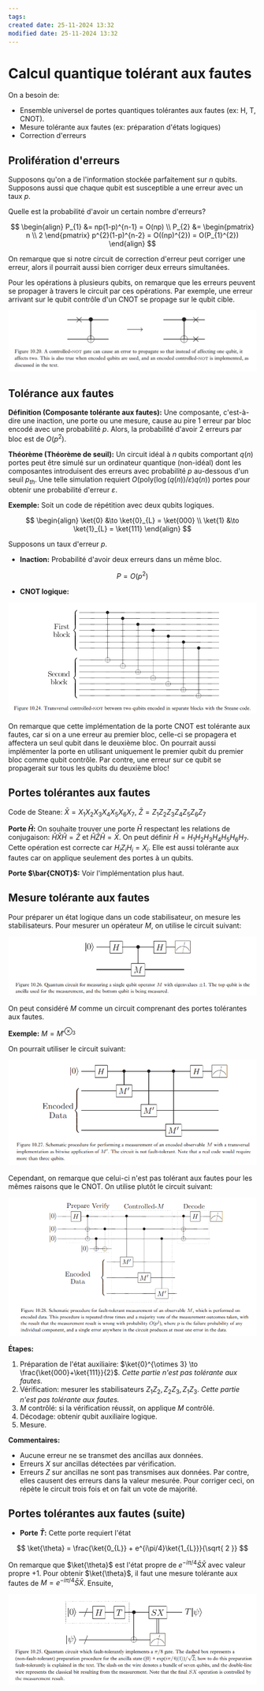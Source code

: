 ```yaml
---
tags: 
created date: 25-11-2024 13:32
modified date: 25-11-2024 13:32
---
```

# Calcul quantique tolérant aux fautes

On a besoin de:

- Ensemble universel de portes quantiques tolérantes aux fautes (ex: H, T, CNOT).
- Mesure tolérante aux fautes (ex: préparation d'états logiques)
- Correction d'erreurs

## Prolifération d'erreurs

Supposons qu'on a de l'information stockée parfaitement sur $n$ qubits. Supposons aussi que chaque qubit est susceptible a une erreur avec un taux $p$. 

Quelle est la probabilité d'avoir un certain nombre d'erreurs?

$$
\begin{align}
P_{1} &= np(1-p)^{n-1} = O(np) \\
P_{2} &= \begin{pmatrix}
n \\
2
\end{pmatrix} p^{2}(1-p)^{n-2} = O((np)^{2}) = O(P_{1}^{2})
\end{align}
$$

On remarque que si notre circuit de correction d'erreur peut corriger une erreur, alors il pourrait aussi bien corriger deux erreurs simultanées.

Pour les opérations à plusieurs qubits, on remarque que les erreurs peuvent se propager à travers le circuit par ces opérations. Par exemple, une erreur arrivant sur le qubit contrôle d'un CNOT se propage sur le qubit cible.

![|400](Attachements/11a-1.png)

## Tolérance aux fautes

**Définition (Composante tolérante aux fautes):**  Une composante, c'est-à-dire une inaction, une porte ou une mesure, cause au pire 1 erreur par bloc encodé avec une probabilité $p$. Alors, la probabilité d'avoir 2 erreurs par bloc est de $O(p^{2})$.

**Théorème (Théorème de seuil):** Un circuit idéal à $n$ qubits comportant $q(n)$ portes peut être simulé sur un ordinateur quantique (non-idéal) dont les composantes introduisent des erreurs avec probabilité $p$ au-dessous d'un seuil $p_{th}$. Une telle simulation requiert $O\left( \text{poly}\left( \log\left( q(n) \right) /\varepsilon \right) q(n) \right)$ portes pour obtenir une probabilité d'erreur $\varepsilon$.

**Exemple:** Soit un code de répétition avec deux qubits logiques.

$$
\begin{align}
\ket{0} &\to \ket{0}_{L} = \ket{000} \\
\ket{1} &\to \ket{1}_{L} = \ket{111}
\end{align}
$$

Supposons un taux d'erreur $p$.

- **Inaction:** Probabilité d'avoir deux erreurs dans un même bloc.

$$
P = O(p^{2})
$$

- **CNOT logique:**  

![|400](Attachements/11a-2.png)

On remarque que cette implémentation de la porte CNOT est tolérante aux fautes, car si on a une erreur au premier bloc, celle-ci se propagera et affectera un seul qubit dans le deuxième bloc. On pourrait aussi implémenter la porte en utilisant uniquement le premier qubit du premier bloc comme qubit contrôle. Par contre, une erreur sur ce qubit se propagerait sur tous les qubits du deuxième bloc!

## Portes tolérantes aux fautes

Code de Steane: $\bar{X} = X_{1}X_{2}X_{3}X_{4}X_{5}X_{6}X_{7}$, $\bar{Z} = Z_{1}Z_{2}Z_{3}Z_{4}Z_{5}Z_{6}Z_{7}$

**Porte $\bar{H}$:** On souhaite trouver une porte $\bar{H}$ respectant les relations de conjugaison: $\bar{H}\bar{X}\bar{H} = \bar{Z}$ et $\bar{H}\bar{Z}\bar{H} = \bar{X}$. On peut définir $\bar{H}=H_{1}H_{2}H_{3}H_{4}H_{5}H_{6}H_{7}$. Cette opération est correcte car $H_{i}Z_{i}H_{i}=X_{i}$. Elle est aussi tolérante aux fautes car on applique seulement des portes à un qubits. 

**Porte $\bar{CNOT}$:** Voir l'implémentation plus haut. 

## Mesure tolérante aux fautes

Pour préparer un état logique dans un code stabilisateur, on mesure les stabilisateurs. Pour mesurer un opérateur $M$, on utilise le circuit suivant:

![|400](Attachements/11a-3.png)

On peut considéré $M$ comme un circuit comprenant des portes tolérantes aux fautes.

**Exemple:** $M = M'^{\otimes_{3}}$

On pourrait utiliser le circuit suivant:

![|400](Attachements/11a-4.png)

Cependant, on remarque que celui-ci n'est pas tolérant aux fautes pour les mêmes raisons que le CNOT. On utilise plutôt le circuit suivant:

![|600](Attachements/11a-5.png)

**Étapes:**

1. Préparation de l'état auxiliaire: $\ket{0}^{\otimes 3} \to \frac{\ket{000}+\ket{111}}{2}$. *Cette partie n'est pas tolérante aux fautes.*
2. Vérification: mesurer les stabilisateurs $Z_{1}Z_{2},Z_{2}Z_{3},Z_{1}Z_{3}$. *Cette partie n'est pas tolérante aux fautes.*
3. $M$ contrôlé: si la vérification réussit, on applique $M$ contrôlé.
4. Décodage: obtenir qubit auxiliaire logique.
5. Mesure.

**Commentaires:** 

- Aucune erreur ne se transmet des ancillas aux données.
- Erreurs $X$ sur ancillas détectées par vérification.
- Erreurs $Z$ sur ancillas ne sont pas transmises aux données. Par contre, elles causent des erreurs dans la valeur mesurée. Pour corriger ceci, on répète le circuit trois fois et on fait un vote de majorité.

## Portes tolérantes aux fautes (suite)

- **Porte $\bar{T}$:** Cette porte requiert l'état
 
$$
\ket{\theta} = \frac{\ket{0_{L}} + e^{i\pi/4}\ket{1_{L}}}{\sqrt{ 2 }}
$$

On remarque que $\ket{\theta}$ est l'état propre de $e^{-i\pi/4}\bar{S}\bar{X}$ avec valeur propre $+1$. Pour obtenir $\ket{\theta}$, il faut une mesure tolérante aux fautes de $M=e^{-i\pi/4}\bar{S}\bar{X}$. Ensuite,

![|500](Attachements/Pasted%20image%2020241125150653.png)

